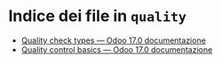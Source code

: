 # Indice dei file in `quality`

- [Quality check types — Odoo 17.0 documentazione](./quality_check_types.md)
- [Quality control basics — Odoo 17.0 documentazione](./quality_management.md)
